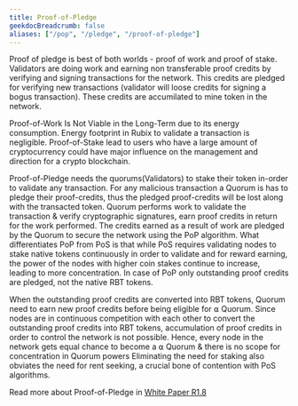 ```yaml
---
title: Proof-of-Pledge
geekdocBreadcrumb: false
aliases: ["/pop", "/pledge", "/proof-of-pledge"]
---
```


Proof of pledge is best of both worlds - proof of work and proof of stake. Validators are doing work and earning non transferable proof credits by verifying and signing transactions for the network. This credits are pledged for verifying new transactions (validator will loose credits for signing a bogus transaction). These credits are accumilated to mine token in the network.

Proof-of-Work Is Not Viable in the Long-Term due to its energy consumption. Energy footprint in Rubix to validate a transaction is negligible. Proof-of-Stake lead to users who have a large amount of cryptocurrency could have major influence on the management and direction for a crypto blockchain.

Proof-of-Pledge needs the quorums(Validators) to stake their token in-order to validate any transaction. For any malicious transaction a Quorum is has to pledge their proof-credits, thus the pledged proof-credits will be lost along with the transacted token. Quorum performs work to validate the transaction & verify cryptographic signatures, earn proof credits in return for the work performed. The credits earned as a result of work are pledged by the Quorum to secure the network using the PoP algorithm. What differentiates PoP from PoS is that while PoS requires validating nodes to stake native tokens continuously in order to validate and for reward earning, the power of the nodes with higher coin stakes continue to increase, leading to more concentration. In case of PoP only outstanding proof credits are pledged, not the native RBT tokens.

When the outstanding proof credits are converted into RBT tokens, Quorum need to earn new proof credits before being eligible for ⍺ Quorum. Since nodes are in continuous competition with each other to convert the outstanding proof credits into RBT tokens, accumulation of proof credits in order to control the network is not possible. Hence, every node in the network gets equal chance to become a ⍺ Quorum & there is no scope for concentration in Quorum powers Eliminating the need for staking also obviates the need for rent seeking, a crucial bone of contention with PoS algorithms.

Read more about Proof-of-Pledge in [White Paper R1.8](https://github.com/rubixchain/rubixnetwork/blob/master/RubiX_WhitePaper%20R1.8.pdf)
